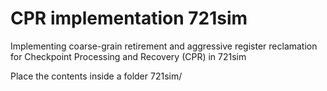 # CPR implementation 721sim
 Implementing coarse-grain retirement and aggressive register reclamation for Checkpoint Processing and Recovery (CPR) in 721sim

Place the contents inside a folder 721sim/
